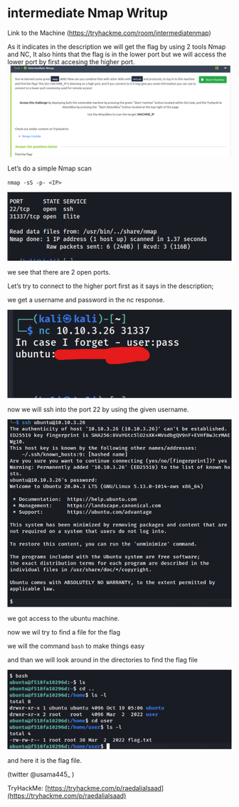 # intermediate Nmap Writup
Link to the Machine (https://tryhackme.com/room/intermediatenmap)

As it indicates in the description we will get the flag by using 2 tools Nmap and NC, It also hints that the flag is in the lower port but we will access the lower port by first accesing the higher port. 
![Untitled](description.png)

Let’s do a simple Nmap scan 

`nmap -sS -p- <IP>`

![Untitled](portscan.png)

we see that there are 2 open ports. 

Let’s try to connect to the higher port first as it says in the description;

we get a username and password in the nc response. 

![Untitled](nc_user_pass.png)

now we will ssh into the port 22 by using the given username. 

![Untitled](ssh.png)

we got access to the ubuntu machine. 

now we wil try to find a file for the flag 

we will the command `bash` to make things easy

and than we will look around in the directories to find the flag file 

![Untitled](flag.png)

and here it is the flag file. 

(twitter @usama445_ )

TryHackMe: [https://tryhackme.com/p/raedalialsaad](https://tryhackme.com/p/raedalialsaad)
